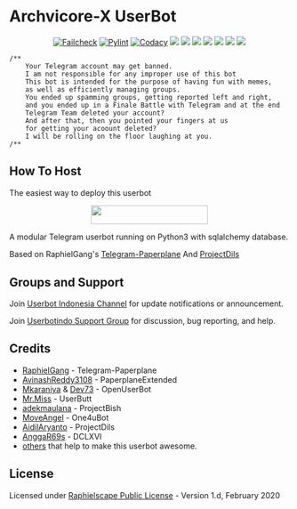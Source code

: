 # Archvicore-X UserBot

<p align="center">
    <a href="https://github.com/Archivicore/ArchX/actions?query=workflow%3AFailCheck" > <img src="https://img.shields.io/github/workflow/status/Archivicore/ArchX/FailCheck/master?style=for-the-badge&logo=github-actions&logoColor=green" alt="Failcheck" /></a>
    <a href="https://github.com/Archivicore/ArchX/actions?query=workflow%3Apylint"> <img src="https://img.shields.io/github/workflow/status/Archivicore/ArchX/pylint/master?label=pylint&style=for-the-badge&logo=github-actions&logoColor=green" alt="Pylint" /></a>
    <a href="https://app.codacy.com/manual/Archivicore/ArchX/dashboard"> <img src="https://img.shields.io/codacy/grade/4d58f2a402b54aed8a7d95f7add45a81?color=brightgreen&logo=codacy&logoColor=green&style=for-the-badge" alt="Codacy" /></a>
    <a href="https://github.com/Archivicore/ArchX"> <img src="https://img.shields.io/github/repo-size/Archivicore/ArchX?color=brightgreen&logo=github&logoColor=green&style=for-the-badge" /></a>
    <a href="https://github.com/Archivicore/ArchX/commits/master"> <img src="https://img.shields.io/github/last-commit/Archivicore/ArchX?color=brightgreen&logo=github&logoColor=green&style=for-the-badge" /></a>
    <a href="https://github.com/Archivicore/ArchX/issues"> <img src="https://img.shields.io/github/issues/Archivicore/ArchX?color=brightgreen&logo=github&logoColor=green&style=for-the-badge" /></a>
    <a href="https://github.com/Archivicore/ArchX/network/members"> <img src="https://img.shields.io/github/forks/Archivicore/ArchX?color=brightgreen&logo=github&logoColor=green&style=for-the-badge" /></a>
    <a href="https://hub.docker.com/r/Archivicore/alf"> <img src="https://img.shields.io/docker/image-size/Archivicore/alf/groovy?label=docker%20image%20size&logo=docker&style=for-the-badge" /></a>
    <a href="https://hub.docker.com/r/Archivicore/alf/tags"> <img src="https://img.shields.io/docker/v/Archivicore/alf/groovy?label=docker%20version&logo=docker&style=for-the-badge" /></a>
    <a href="https://pypi.org/project/Telethon/"> <img src="https://img.shields.io/pypi/v/telethon?color=brightgreen&label=telethon&logo=python&logoColor=green&style=for-the-badge" /></a>
</p>

```
/**
    Your Telegram account may get banned.
    I am not responsible for any improper use of this bot
    This bot is intended for the purpose of having fun with memes,
    as well as efficiently managing groups.
    You ended up spamming groups, getting reported left and right,
    and you ended up in a Finale Battle with Telegram and at the end
    Telegram Team deleted your account?
    And after that, then you pointed your fingers at us
    for getting your acoount deleted?
    I will be rolling on the floor laughing at you.
/**
```

## How To Host
The easiest way to deploy this userbot
<p align="center"><a href="https://heroku.com/deploy?template=https://github.com/Archivicore/ArchX-Beta/tree/master"> <img src="https://img.shields.io/badge/Deploy%20To%20Heroku-blueviolet?style=for-the-badge&logo=heroku" width="210" height="34.45"/></a></p>

A modular Telegram userbot running on Python3 with sqlalchemy database.

Based on RaphielGang's [Telegram-Paperplane](https://github.com/RaphielGang/Telegram-Paperplane) And [ProjectDils](https://github.com/aidilaryanto/ProjectDils)

## Groups and Support
Join [Userbot Indonesia Channel](https://t.me/userbotindocloud) for update notifications or announcement.

Join [Userbotindo Support Group](https://t.me/userbotindo) for discussion, bug reporting, and help.

## Credits
*   [RaphielGang](https://github.com/RaphielGang) - Telegram-Paperplane
*   [AvinashReddy3108](https://github.com/AvinashReddy3108) - PaperplaneExtended
*   [Mkaraniya](https://github.com/mkaraniya) & [Dev73](https://github.com/Devp73) - OpenUserBot
*   [Mr.Miss](https://github.com/keselekpermen69) - UserButt
*   [adekmaulana](https://github.com/adekmaulana) - ProjectBish
*   [MoveAngel](https://github.com/MoveAngel) - One4uBot
*   [AidilAryanto](https://github.com/aidilaryanto) - ProjectDils 
*   [AnggaR69s](https://github.com/GengKapak/DCLXVI) - DCLXVI
*   [others](https://github.com/Archivicore/ArchX/graphs/contributors) that help to make this userbot awesome.

## License
Licensed under [Raphielscape Public License](https://github.com/Archivicore/ArchX/blob/master/LICENSE) - Version 1.d, February 2020
